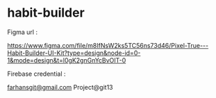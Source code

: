 # habit-builder

Figma url : 

https://www.figma.com/file/m8IfNsW2ks5TC56ns73d46/Pixel-True---Habit-Builder-UI-Kit?type=design&node-id=0-1&mode=design&t=l0gK2gnGnYcBvOIT-0

Firebase credential : 

farhansgit@gmail.com
Project@git13
